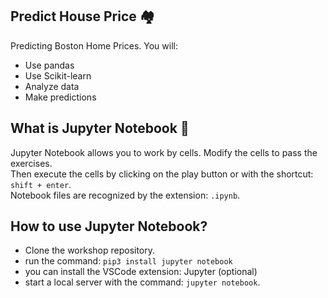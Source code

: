 ## Predict House Price 🏘️

Predicting Boston Home Prices. You will:
- Use pandas
- Use Scikit-learn
- Analyze data
- Make predictions

## What is Jupyter Notebook 📖

Jupyter Notebook allows you to work by cells. Modify the cells to pass the exercises.  
Then execute the cells by clicking on the play button or with the shortcut: ``shift + enter``.  
Notebook files are recognized by the extension: ``.ipynb``.


## How to use Jupyter Notebook?

- Clone the workshop repository.
- run the command: ``pip3 install jupyter notebook``
- you can install the VSCode extension: Jupyter (optional)
- start a local server with the command: ``jupyter notebook``.
